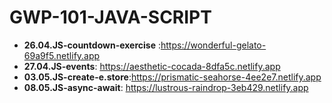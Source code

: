 # GWP-101-JAVA-SCRIPT
* **26.04.JS-countdown-exercise** :https://wonderful-gelato-69a9f5.netlify.app
* **27.04.JS-events**: https://aesthetic-cocada-8dfa5c.netlify.app
* **03.05.JS-create-e.store**:https://prismatic-seahorse-4ee2e7.netlify.app 
* **08.05.JS-async-await**: https://lustrous-raindrop-3eb429.netlify.app



